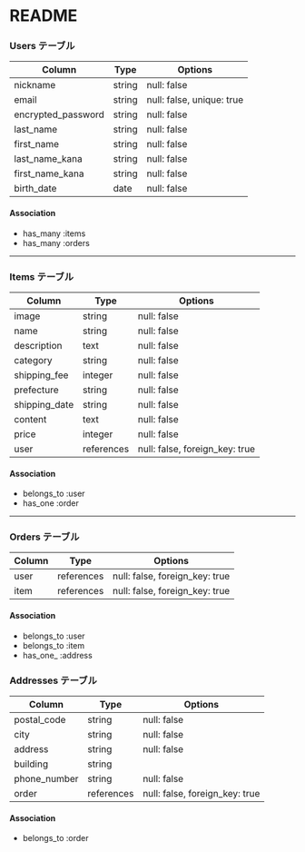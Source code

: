 # README
### Users テーブル

| Column             | Type    | Options                   |
|--------------------|---------|---------------------------|
| nickname           | string  | null: false               |
| email              | string  | null: false, unique: true |
| encrypted_password | string  | null: false               |
| last_name          | string  | null: false               |
| first_name         | string  | null: false               |
| last_name_kana     | string  | null: false               |
| first_name_kana    | string  | null: false               |
| birth_date         | date    | null: false               |

#### Association
- has_many :items
- has_many :orders

---

### Items テーブル

| Column        | Type       | Options                       |
|---------------|------------|-------------------------------|
| image         | string     | null: false                   |
| name          | string     | null: false                   |
| description   | text       | null: false                   |
| category      | string     | null: false                   |
| shipping_fee  | integer    | null: false                   |
| prefecture    | string     | null: false                   |
| shipping_date | string     | null: false                   |
| content       | text       | null: false                   |
| price         | integer    | null: false                   |
| user          | references | null: false, foreign_key: true|

#### Association
- belongs_to :user
- has_one :order

---

### Orders テーブル

| Column  | Type       | Options                        |
|---------|------------|---------------------------------|
| user    | references | null: false, foreign_key: true |
| item    | references | null: false, foreign_key: true |

#### Association
- belongs_to :user
- belongs_to :item
- has_one_ :address



### Addresses テーブル

| Column        | Type       | Options                         |
|---------------|------------|---------------------------------|
| postal_code   | string     | null: false                     |
| city          | string     | null: false                     |
| address       | string     | null: false                     |
| building      | string     |                                 |
| phone_number  | string     | null: false                     |
| order         | references | null: false, foreign_key: true  |

#### Association
- belongs_to :order